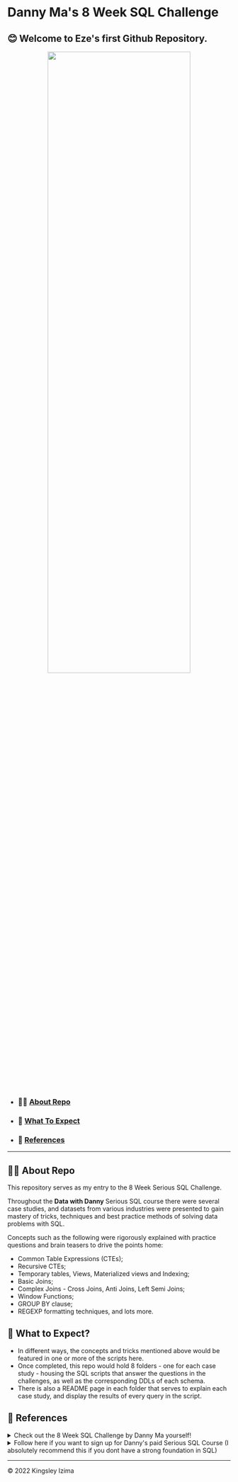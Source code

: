 # Danny Ma's 8 Week SQL Challenge


## 😊 Welcome to Eze's first Github Repository.

<p align="center">

<img src="https://user-images.githubusercontent.com/60517587/176776889-f5249add-90e1-4f7b-8c2d-02bd9408844d.gif" width=80% height=60% />


* ### 💁‍♂️ [About Repo](https://github.com/kayazay/8-Week-SQL-Challenge/edit/main/README.md#%EF%B8%8F-about-repo)
* ### 👀 [What To Expect](https://github.com/kayazay/8-Week-SQL-Challenge/edit/main/README.md#what-to-expect)
* ### 📝 [References](https://github.com/kayazay/8-Week-SQL-Challenge/edit/main/README.md#references)
  
---

## 💁‍♂️ About Repo

This repository serves as my entry to the 8 Week Serious SQL Challenge.

Throughout the **Data with Danny** Serious SQL course there were several case studies, and datasets from various industries were presented to gain mastery of tricks, techniques and best practice methods of solving data problems with SQL.

Concepts such as the following were rigorously explained with practice questions and brain teasers to drive the points home:

* Common Table Expressions (CTEs);
* Recursive CTEs;
* Temporary tables, Views, Materialized views and Indexing;
* Basic Joins;
* Complex Joins - Cross Joins, Anti Joins, Left Semi Joins;
* Window Functions;
* GROUP BY clause;
* REGEXP formatting techniques, and lots more.

## 👀 What to Expect? 
* In different ways, the concepts and tricks mentioned above would be featured in one or more of the scripts here.
* Once completed, this repo would hold 8 folders - one for each case study - housing the SQL scripts that answer the questions in the challenges, as well as the corresponding DDLs of each schema.
* There is also a README page in each folder that serves to explain each case study, and display the results of every query in the script.


## 📝 References
<details>
<summary>
Check out the 8 Week SQL Challenge by Danny Ma yourself!
</summary>
https://8weeksqlchallenge.com/getting-started/
</details>


<details>
<summary>
Follow here if you want to sign up for Danny's paid Serious SQL Course (I absolutely recommend this if you dont have a strong foundation in SQL)
</summary>
https://www.datawithdanny.com/
</details>


---


<p>&copy; 2022 Kingsley Izima</p>
